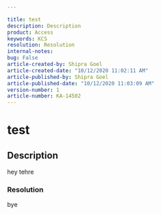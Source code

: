 ```yaml
---

title: test  
description: Description  
product: Access  
keywords: KCS  
resolution: Resolution  
internal-notes:   
bug: False  
article-created-by: Shipra Goel  
article-created-date: "10/12/2020 11:02:11 AM"  
article-published-by: Shipra Goel  
article-published-date: "10/12/2020 11:03:09 AM"  
version-number: 1  
article-number: KA-14502
---
```


# test

## Description

hey tehre

### Resolution

bye
